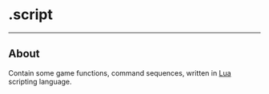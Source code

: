 # .script

___

## About

Contain some game functions, command sequences, written in [Lua](../../../terminology/coding/lua.md) scripting language.
